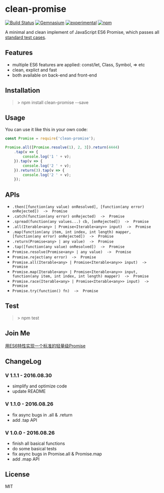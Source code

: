 # clean-promise
[![Build Status](https://travis-ci.org/Maples7/clean-promise.svg?branch=master)](https://travis-ci.org/Maples7/clean-promise)
[![Gemnasium](https://img.shields.io/gemnasium/mathiasbynens/he.svg?maxAge=2592000)](https://www.npmjs.com/package/clean-promise)
[![experimental](http://badges.github.io/stability-badges/dist/experimental.svg)](https://www.npmjs.com/package/clean-promise)
[![npm](https://img.shields.io/npm/l/express.svg?maxAge=2592000)](http://spdx.org/licenses/MIT)   
  
A minimal and clean implement of JavaScript ES6 Promise, which passes all [standard test cases](https://github.com/promises-aplus/promises-tests).

## Features
* multiple ES6 features are applied: const/let, Class, Symbol, => etc   
* clean, explict and fast
* both available on back-end and front-end

## Installation
> \> npm install clean-promise --save     

## Usage
You can use it like this in your own code:
```js
const Promise = require('clean-promise');

Promise.all([Promise.resolve(1), 2, 3]).return(4444)
    .tap(v => {
        console.log('1 ' + v);
    }).tap(v => {
        console.log('2 ' + v);
    }).return(3).tap(v => {
        console.log('2 ' + v);
    });
```        

## APIs
- ```.then([function(any value) onResolved], [function(any error) onRejected])  ->  Promise``` 
- ```.catch(function(any error) onRejected)  ->  Promise```
- ```.spread(function(any values...) cb, [onRejected])  ->  Promise```
- ```.all(Iterable<any> | Promise<Iterable<any>> input)  ->  Promise```
- ```.map(function(any item, int index, int length) mapper, [function(any error) onRejected])  ->  Promise```
- ```.return(Promise<any> | any value)  ->  Promise```
- ```.tap([function(any value) onResolved])  ->  Promise```
- ```Promise.resolve(Promise<any> | any value)  ->  Promise```
- ```Promise.reject(any error)  ->  Promise```
- ```Promise.all(Iterable<any> | Promise<Iterable<any>> input)  ->  Promise```
- ```Promise.map(Iterable<any> | Promise<Iterable<any>> input, function(any item, int index, int length) mapper)  ->  Promise```
- ```Promise.race(Iterable<any> | Promise<Iterable<any>> input)  ->  Promise```
- ```Promise.try(function() fn)  ->  Promise```

## Test
> \> npm test   

## Join Me
[用ES6特性实现一个标准的轻量级Promise](http://maples7.com/2016/08/29/%E7%94%A8ES6%E7%89%B9%E6%80%A7%E5%AE%9E%E7%8E%B0%E4%B8%80%E4%B8%AA%E6%A0%87%E5%87%86%E7%9A%84%E8%BD%BB%E9%87%8F%E7%BA%A7Promise/)

## ChangeLog

### V 1.1.1 - 2016.08.30
* simplify and optimize code
* update README

### V 1.1.0 - 2016.08.26
* fix async bugs in .all & .return
* add .tap API

### V 1.0.0 - 2016.08.26
* finish all basical functions
* do some basical tests
* fix async bugs in Promise.all & Promise.map
* add .map API

## License
MIT
